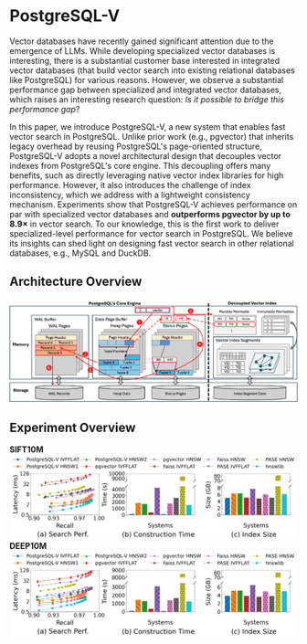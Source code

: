 # PostgreSQL-V
Vector databases have recently gained significant attention due to the emergence of LLMs. While developing specialized vector databases is interesting, there is a substantial customer base interested in integrated vector databases (that build vector search into existing relational databases like PostgreSQL) for various reasons. However, we observe a substantial performance gap between specialized and integrated vector databases, which raises an interesting research question: _Is it possible to bridge this performance gap_?

In this paper, we introduce PostgreSQL-V, a new system that enables fast vector search in PostgreSQL. Unlike prior work (e.g., pgvector) that inherits legacy overhead by reusing PostgreSQL's page-oriented structure, PostgreSQL-V adopts a novel architectural design that decouples vector indexes from PostgreSQL's core engine. This decoupling offers many benefits, such as directly leveraging native vector index libraries for high performance. However, it also introduces the challenge of index inconsistency, which we address with a lightweight consistency mechanism. Experiments show that PostgreSQL-V achieves performance on par with specialized vector databases and **outperforms pgvector by up to 8.9×** in vector search. To our knowledge, this is the first work to deliver specialized-level performance for vector search in PostgreSQL. We believe its insights can shed light on designing fast vector search in other relational databases, e.g., MySQL and DuckDB.

## Architecture Overview
![](figures/CIDR_arch_v10.png)
## Experiment Overview
**SIFT10M**
![](figures/SIFT10M.png)
**DEEP10M**
![](figures/DEEP10M.png)
